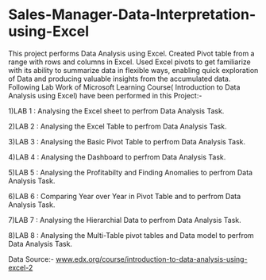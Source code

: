 # Sales-Manager-Data-Interpretation-using-Excel
This project performs Data Analysis using Excel. Created Pivot table from a range with rows and columns in Excel. Used Excel pivots to get familiarize with its ability to summarize data in flexible ways, enabling quick exploration of Data and producing valuable insights from the accumulated data.
Following Lab Work of Microsoft Learning Course( Introduction to Data Analysis using Excel) have been performed in this Project:-

1)LAB 1 : Analysing the Excel sheet to perfrom Data Analysis Task.

2)LAB 2 : Analysing the Excel Table to perfrom Data Analysis Task.

3)LAB 3 : Analysing the Basic Pivot Table to perfrom Data Analysis Task.

4)LAB 4 : Analysing the Dashboard to perfrom Data Analysis Task.

5)LAB 5 : Analysing the Profitabilty and Finding Anomalies to perfrom Data Analysis Task.

6)LAB 6 : Comparing Year over Year in Pivot Table and  to perfrom Data Analysis Task.

7)LAB 7 : Analysing the Hierarchial Data to perfrom Data Analysis Task.

8)LAB 8 : Analysing the Multi-Table pivot tables and Data model to perfrom Data Analysis Task.

Data Source:-
www.edx.org/course/introduction-to-data-analysis-using-excel-2
